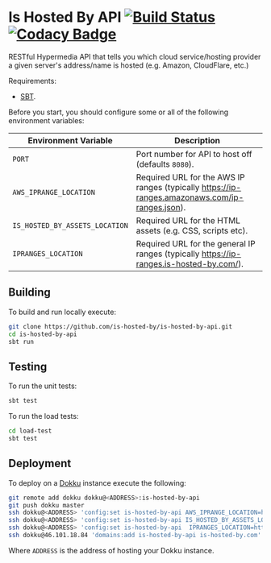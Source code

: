 # Is Hosted By API [![Build Status](https://travis-ci.org/is-hosted-by/is-hosted-by-api.svg?branch=master)](https://travis-ci.org/is-hosted-by/is-hosted-by-api) [![Codacy Badge](https://www.codacy.com/project/badge/431145a2eba44687b04d6b9ce2b1328c)](https://www.codacy.com/app/ricardo_3/is-hosted-by-api)

RESTful Hypermedia API that tells you which cloud service/hosting provider a given server's address/name
is hosted (e.g. Amazon, CloudFlare, etc.)

Requirements:

  * [SBT](http://www.scala-sbt.org/release/tutorial/Setup.html).

Before you start, you should configure some or all of the following environment
variables:

| Environment Variable     | Description
|--------------------------|-------------
| `PORT`                   | Port number for API to host off (defaults `8080`). |
| `AWS_IPRANGE_LOCATION`   | Required URL for the AWS IP ranges (typically https://ip-ranges.amazonaws.com/ip-ranges.json). |
| `IS_HOSTED_BY_ASSETS_LOCATION` | Required URL for the HTML assets (e.g. CSS, scripts etc). |
| `IPRANGES_LOCATION`      | Required URL for the general IP ranges (typically https://ip-ranges.is-hosted-by.com/). |

## Building

To build and run locally execute:

``` sh
git clone https://github.com/is-hosted-by/is-hosted-by-api.git
cd is-hosted-by-api
sbt run
```

## Testing

To run the unit tests:

``` sh
sbt test
```

To run the load tests:

``` sh
cd load-test
sbt test
```

## Deployment

To deploy on a [Dokku](https://github.com/dokku/dokku) instance execute the following:

```sh
git remote add dokku dokku@<ADDRESS>:is-hosted-by-api
git push dokku master
ssh dokku@<ADDRESS> 'config:set is-hosted-by-api AWS_IPRANGE_LOCATION=https://ip-ranges.amazonaws.com/ip-ranges.json'
ssh dokku@<ADDRESS> 'config:set is-hosted-by-api IS_HOSTED_BY_ASSETS_LOCATION=https://is-hosted-by-assets.firebaseapp.com/'
ssh dokku@<ADDRESS> 'config:set is-hosted-by-api  IPRANGES_LOCATION=https://ip-ranges.is-hosted-by.com/'
ssh dokku@46.101.18.84 'domains:add is-hosted-by-api is-hosted-by.com'
```

Where `ADDRESS` is the address of hosting your Dokku instance.
